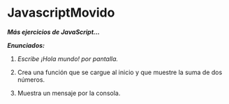 # JavascriptMovido
**_Más ejercicios de JavaScript..._**

**_Enunciados:_**

1. _Escribe ¡Hola mundo! por pantalla._

2. Crea una función que se cargue al inicio 
y que muestre la suma de dos números.

3. Muestra un mensaje por la consola.

